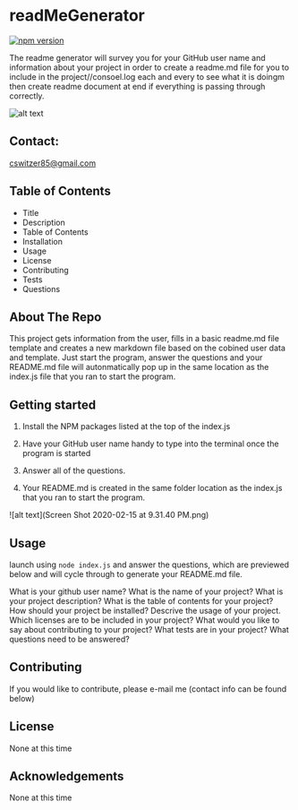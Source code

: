 # readMeGenerator

[![npm version](https://badge.fury.io/js/inquirer.svg)](https://badge.fury.io/js/inquirer)

The readme generator will survey you for your GitHub user name and information about your project in order to create a readme.md file for you to include in the project//consoel.log each and every to see what it is doingm then create readme document at end if everything is passing through correctly.

![alt text](https://avatars3.githubusercontent.com/u/56979386?v=4)


## Contact:
cswitzer85@gmail.com


## Table of Contents
* Title
* Description
* Table of Contents
* Installation
* Usage
* License
* Contributing
* Tests
* Questions


## About The Repo
This project gets information from the user, fills in a basic readme.md file template and creates a new markdown file based on the cobined user data and template. Just start the program, answer the questions and your README.md file will autonmatically pop up in the same location as the index.js file that you ran to start the program.


## Getting started
 
1. Install the NPM packages listed at the top of the index.js

2. Have your GitHub user name handy to type into the terminal once the program is started

3. Answer all of the questions.

4. Your README.md is created in the same folder location as the index.js that you ran to start the program.


![alt text](Screen Shot 2020-02-15 at 9.31.40 PM.png)


## Usage
launch using `node index.js` and answer the questions, which are previewed below and will cycle through to generate your README.md file.

What is your github user name?
What is the name of your project?
What is your project description?
What is the table of contents for your project?
How should your project be installed? Descrive the usage of your project.
Which licenses are to be included in your project?
What would you like to say about contributing to your project?
What tests are in your project?
What questions need to be answered?


## Contributing

If you would like to contribute, please e-mail me (contact info can be found below)


## License

None at this time


## Acknowledgements

None at this time
